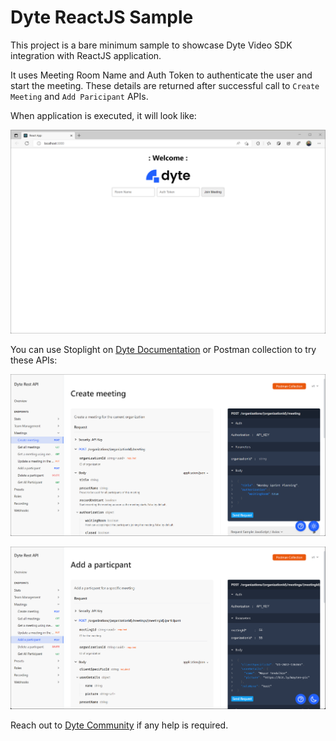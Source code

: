# Dyte ReactJS Sample

This project is a bare minimum sample to showcase Dyte Video SDK integration with ReactJS application.

It uses Meeting Room Name and Auth Token to authenticate the user and start the meeting. These details are returned after successful call to `Create Meeting` and `Add Paricipant` APIs.

When application is executed, it will look like:

![application-ui](/img/00-application-ui.png)

You can use Stoplight on [Dyte Documentation](https://docs.dyte.io/) or Postman collection to try these APIs:

![create-meeting-api](/img/01-create-meeting-api.png)

![add-participant-api](/img/02-add-participant-api.png)

Reach out to [Dyte Community](https://community.dyte.io/) if any help is required.